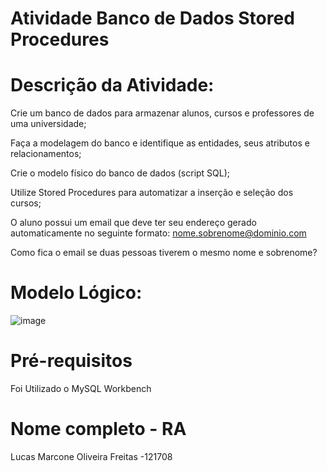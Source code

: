  # Atividade Banco de Dados Stored Procedures


  # Descrição da Atividade: 
Crie um banco de dados para armazenar alunos, cursos e professores de uma
universidade;

Faça a modelagem do banco e identifique as entidades, seus atributos e relacionamentos;

Crie o modelo físico do banco de dados (script SQL);

Utilize Stored Procedures para automatizar a inserção e seleção dos cursos;

O aluno possui um email que deve ter seu endereço gerado automaticamente no seguinte formato:
nome.sobrenome@dominio.com

Como fica o email se duas pessoas tiverem o mesmo nome e sobrenome?

   # Modelo Lógico: 
![image](https://github.com/Lumarcone/Atividade-Banco-de-Dados--Stored-Procedures/assets/137897667/c6796992-e860-453f-92e9-2e5a28f83d77)


# Pré-requisitos 
Foi Utilizado o MySQL Workbench

# Nome completo - RA
Lucas Marcone Oliveira Freitas -121708
